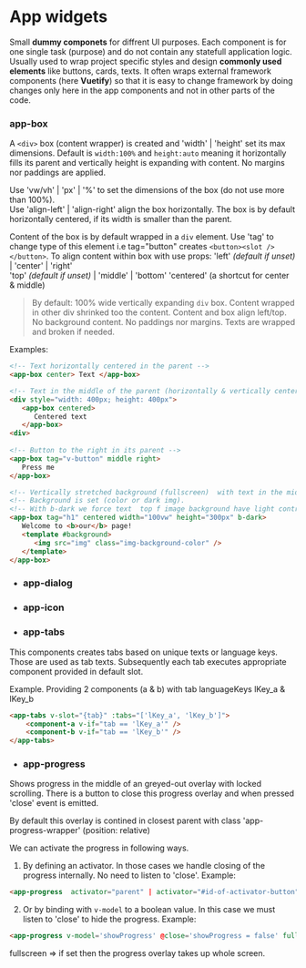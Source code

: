 # App widgets
Small **dummy componets** for diffrent UI purposes. Each component is for one single task (purpose) and do not contain any statefull application logic. Usually used to wrap project specific styles and design **commonly used elements** like buttons, cards, texts. It often wraps external framework components (here **Vuetify**) so that it is easy to change framework by doing changes only here in the app components and not in other parts of the code.

### app-box

A `<div>` box (content wrapper) is created and 'width' | 'height' set its max dimensions. Default  is `width:100%`  and `height:auto` meaning it horizontally fills its parent and vertically height is expanding with content. No margins nor paddings are applied.

Use 'vw/vh' | 'px' | '%' to set the dimensions of the box (do not use more than 100%).  
Use 'align-left' | 'align-right' align the box horizontally.
The box is by default horizontally centered, if its width is smaller than the parent.

Content of the box is by default wrapped in a `div` element. Use 'tag' to change type of this element i.e tag="button" creates `<button><slot /></button>`. To align content within box with use props:
'left' _(default if unset)_ | 'center' | 'right'  
'top' _(default if unset)_ |  'middle' | 'bottom' 
'centered' (a shortcut for center & middle) 

> By default:
> 100% wide vertically expanding `div` box. Content wrapped in other div shrinked too the content. Content and box align left/top. No background content. No paddings nor margins. Texts are wrapped and broken if needed.

Examples:
```html
<!-- Text horizontally centered in the parent -->
<app-box center> Text </app-box>

<!-- Text in the middle of the parent (horizontally & vertically centered) -->
<div style="width: 400px; height: 400px">
   <app-box centered>
      Centered text
   </app-box>
<div>
	
<!-- Button to the right in its parent -->
<app-box tag="v-button" middle right>
   Press me
</app-box>

<!-- Vertically stretched background (fullscreen)  with text in the middle -->
<!-- Background is set (color or dark img).                                -->
<!-- With b-dark we force text  top f image background have light contrast -->
<app-box tag="h1" centered width="100vw" height="300px" b-dark>
   Welcome to <b>our</b> page!
   <template #background>
      <img src="img" class="img-background-color" />
   </template>
</app-box>
``` 	

- ### app-dialog

- ### app-icon

- ### app-tabs
This components creates tabs based on unique texts or language keys. Those are used as tab texts. Subsequently each tab executes appropriate component provided in default slot.

Example. Providing 2 components (a & b) with tab languageKeys lKey_a & lKey_b 
```html
<app-tabs v-slot="{tab}" :tabs="['lKey_a', 'lKey_b']">
	<component-a v-if="tab == 'lKey_a'" />
	<component-b v-if="tab == 'lKey_b'" />
</app-tabs>
```

- ### app-progress
 
Shows progress in the middle of an greyed-out overlay with locked scrolling. There is a button to close this progress overlay and when pressed 'close' event is emitted.

By default this overlay is contined in closest parent with class 'app-progress-wrapper' (position: relative)

We can activate the progress in following ways. 

1. By defining an activator. 
	In those cases we handle closing of the progress internally. No need to listen to 'close'.
	Example:
```html
<app-progress  activator="parent" | activator="#id-of-activator-button" />
```
2. Or by binding with `v-model` to a boolean value.
	In this case we must listen to 'close' to hide the progress.
	Example:
```html
<app-progress v-model='showProgress' @close='showProgress = false' fullscreen />
```


fullscreen => if set then the progress overlay takes up whole screen.